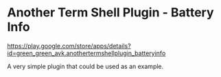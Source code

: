 # Another Term Shell Plugin - Battery Info

<https://play.google.com/store/apps/details?id=green_green_avk.anothertermshellplugin_batteryinfo>

A very simple plugin that could be used as an example.
